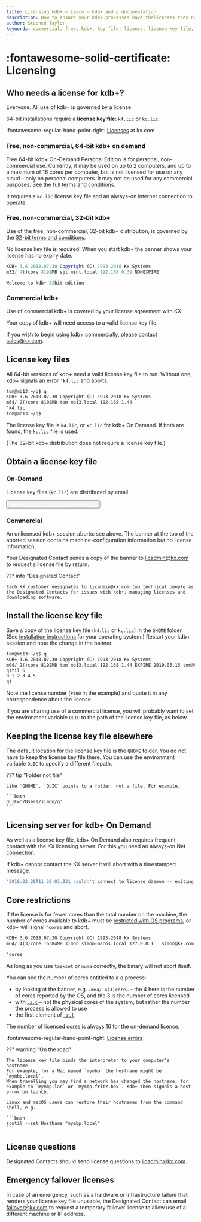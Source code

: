 ```yaml
---
title: Licensing kdb+ – Learn – kdb+ and q documentation
description: How to ensure your kdb+ processes have thelicenses they need.
author: Stephen Taylor
keywords: commercial, free, kdb+, key file, license, license key file, licensing, non-commercial, on-demand, q, qhome, qlic
---
```

# :fontawesome-solid-certificate: Licensing




## Who needs a license for kdb+?

Everyone. All use of kdb+ is governed by a license. 

64-bit installations require a **license key file**: `k4.lic` or `kc.lic`.

:fontawesome-regular-hand-point-right: [Licenses](https://kx.com/connect-with-us/licenses/) at kx.com


### Free, non-commercial, 64-bit kdb+ on demand

Free 64-bit kdb+ On-Demand Personal Edition is for personal, non-commercial use. 
Currently, it may be used on up to 2 computers, and up to a maximum of 16 cores per computer, but is not licensed for use on any cloud – only on personal computers. 
It may not be used for any commercial purposes.
See the [full terms and conditions](https://ondemand.kx.com/). 

It requires a `kc.lic` license key file and an always-on internet connection to operate.


### Free, non-commercial, 32-bit kdb+

Use of the free, non-commercial, 32-bit kdb+ distribution, is governed by the [32-bit terms and conditions](https://kx.com/download/). 

No license key file is required.
When you start kdb+ the banner shows your license has no expiry date.

```q
KDB+ 3.6 2018.07.30 Copyright (C) 1993-2018 Kx Systems
m32/ 4()core 8192MB sjt mint.local 192.168.0.39 NONEXPIRE

Welcome to kdb+ 32bit edition
```


### Commercial kdb+

Use of commercial kdb+ is covered by your license agreement with KX.

Your copy of kdb+ will need access to a valid license key file.

If you wish to begin using kdb+ commercially, please contact sales@kx.com.


## License key files

All 64-bit versions of kdb+ need a valid license key file to run.
Without one, kdb+ signals an [error](../basics/errors.md#license-errors) `'k4.lic` and aborts.

```txt
tom@mb13:~/q$ q
KDB+ 3.6 2018.07.30 Copyright (C) 1993-2018 Kx Systems
m64/ 2()core 8192MB tom mb13.local 192.168.1.44
'k4.lic
tom@mb13:~/q$ 
```

The license key file is `k4.lic`, or `kc.lic` for kdb+ On Demand.
If both are found, the `kc.lic` file is used.

(The 32-bit kdb+ distribution does not require a license key file.)


## Obtain a license key file

### On-Demand

License key files (`kc.lic`) are distributed by email. 

<button class="material-button" type="button">
    <a href="https://ondemand.kx.com/" style="color: white">
        Request an On-Demand license key file
    </a>
</button>


### Commercial

An unlicensed kdb+ session aborts: see above.
The banner at the top of the aborted session contains machine-configuration information but no license information. 

Your Designated Contact sends a copy of the banner to licadmin@kx.com to request a license file by return. 

??? info "Designated Contact"

    Each KX customer designates to licadmin@kx.com two technical people as the Designated Contacts for issues with kdb+, managing licenses and downloading software. 


## Install the license key file

Save a copy of the license key file (`k4.lic` or `kc.lic`) in the `QHOME` folder. 
(See [installation instructions](install.md#install) for your operating system.) 
Restart your kdb+ session and note the change in the banner. 

```txt
tom@mb13:~/q$ q
KDB+ 3.6 2018.07.30 Copyright (C) 1993-2018 Kx Systems
m64/ 2()core 8192MB tom mb13.local 192.168.1.44 EXPIRE 2019.05.15 tom@kx.com #400
q)til 6
0 1 2 3 4 5
q)
```

Note the license number (`#400` in the example) and quote it in any correspondence about the license. 

If you are sharing use of a commercial license, you will probably want to set the environment variable `QLIC` to the path of the license key file, as below.


## Keeping the license key file elsewhere

The default location for the license key file is the `QHOME` folder. You do not have to keep the license key file there. You can use the environment variable `QLIC` to specify a different filepath.

??? tip "Folder not file"

    Like `QHOME`, `QLIC` points to a folder, not a file. For example,

    ```bash
    QLIC='/Users/simon/q'
    ```


## Licensing server for kdb+ On Demand

As well as a license key file, kdb+ On Demand also requires frequent contact with the KX licensing server. 
For this you need an always-on Net connection.

If kdb+ cannot contact the KX server it will abort with a timestamped message.

```q
'2018.03.28T11:20:03.831 couldn't connect to license daemon -- exiting
```


## Core restrictions

If the license is for fewer cores than the total number on the machine, the number of cores available to kdb+ must be [restricted with OS programs](../kb/cpu-affinity.md), or kdb+ will signal `'cores` and abort.

```txt
KDB+ 3.6 2018.07.30 Copyright (C) 1993-2018 Kx Systems
m64/ 4(3)core 16384MB simon simon-macos.local 127.0.0.1   simon@kx.com #40000

'cores
```

As long as you use `taskset` or `numa` correctly, the binary will not abort itself.

You can see the number of cores entitled to a q process:

-   by looking at the banner, e.g. `…m64/ 4(3)core…` – the 4 here is the number of cores reported by the OS, and the 3 is the number of cores licensed 
-   with [`.z.c`](../ref/dotz.md#zc-cores) – not the physical cores of the system, but rather the number the process is allowed to use
-   the first element of [`.z.l`](../ref/dotz.md#zl-license) 

The number of licensed cores is always 16 for the on-demand license. 

:fontawesome-regular-hand-point-right: [License errors](../basics/errors.md#license-errors)


??? warning "On the road"

    The license key file binds the interpreter to your computer’s hostname.
    For example, for a Mac named `mymbp` the hostname might be `mymbp.local`.
    When travelling you may find a network has changed the hostname, for example to `mymbp.lan` or `mymbp.fritz.box`. Kdb+ then signals a host error on launch. 

    Linux and macOS users can restore their hostnames from the command shell, e.g. 

    ```bash
    scutil --set HostName "mymbp.local"
    ```


## License questions

Designated Contacts should send license questions to licadmin@kx.com. 

## Emergency failover licenses

In case of an emergency, such as a hardware or infrastructure failure that renders your license key file unusable, the Designated Contact can email failover@kx.com to request a temporary failover license to allow use of a different machine or IP address. 

